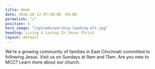 ```yaml
---
title: Home
date: 2016-10-13 07:30:00 -04:00
permalink: "/"
position: 5
hero_image: "/uploads/worship-leading-alt.jpg"
heading: Living & Loving In Jesus Christ
layout: default
---
```


We’re a growing community of families in East Cincinnati committed to following Jesus. Visit us on Sundays at 9am and 11am. Are you new to MCC? Learn more about our church.